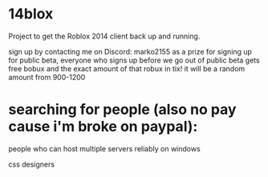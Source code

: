 # 14blox
Project to get the Roblox 2014 client back up and running.

sign up by contacting me on Discord: marko2155
as a prize for signing up for public beta, everyone who signs up before we go out of public beta gets free bobux and the exact amount of that robux in tix!
it will be a random amount from 900-1200

# searching for people (also no pay cause i'm broke on paypal):
people who can host multiple servers reliably on windows

css designers
